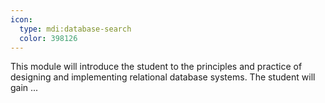 ```yaml
---
icon:
  type: mdi:database-search
  color: 398126
---
```


This module will introduce the student to the principles and practice of designing and implementing relational database systems. The student will gain ... 
